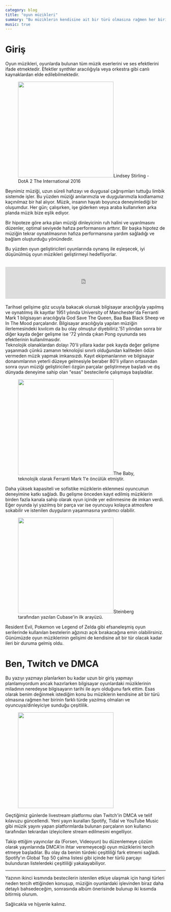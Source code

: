 ```yaml
---
category: blog
title: "oyun müzikleri"
summary: "Bu müziklerin kendisine ait bir türü olmasına rağmen her birinin farklı türde yazılmış olmaları ve oyuncuya/dinleyiciye sunduğu çeşitlilik dinleyici için bir nimet."
music: true
---
```


# Giriş

Oyun müzikleri, oyunlarda bulunan tüm müzik eserlerini ve ses efektlerini ifade etmektedir. Efektler synthler aracılığıyla veya orkestra gibi canlı kaynaklardan elde edilebilmektedir. 

<figure><img src="https://i.ytimg.com/vi/NFpX-1VXvF0/maxresdefault.jpg" height="300"/>Lindsey Stirling - DotA 2 The International 2016</figure>

Beynimiz müziği, uzun süreli hafızayı ve duygusal çağrışımları tuttuğu limbik sistemde işler. Bu yüzden müziği anılarımızla ve duygularımızla kodlamamız kaçınılmaz bir hal alıyor. Müzik, insanın hayatı boyunca deneyimlediği bir oluşumdur. Her gün; çalışırken, işe giderken veya araba kullanırken arka planda müzik bize eşlik ediyor.

Bir hipoteze göre arka plan müziği dinleyicinin ruh halini ve uyarılmasını düzenler, optimal seviyede hafıza performansını arttırır. Bir başka hipotez de müziğin tekrar oynatılmasının hafıza performansına yardım sağladığı ve bağlam oluşturduğu yönündedir. 

Bu yüzden oyun geliştiricileri oyunlarında oynanış ile eşleşecek, iyi düşünülmüş oyun müzikleri geliştirmeyi hedefliyorlar.

<br>
<iframe width="100%" height="100" scrolling="no" frameborder="no" src="https://w.soundcloud.com/player/?url=http%3A%2F%2Fapi.soundcloud.com%2Ftracks%2F7454017%3Fsecret_token%3Ds-NKOm6&auto_play=false&hide_related=false&visual=false&show_comments=false&color=false&show_user=false&show_reposts=false"></iframe>
<br>
<br>
Tarihsel gelişime göz ucuyla bakacak olursak bilgisayar aracılığıyla yapılmış ve oynatılmış ilk kayıtlar 1951 yılında University of Manchester'da Ferranti Mark 1 bilgisayarı aracılığıyla God Save The Queen, Baa Baa Black Sheep ve In The Mood parçalarıdır. Bilgisayar aracılığıyla yapılan müziğin ilerlemesindeki kıvılcım da bu olay olmuştur diyebiliriz.'51 yılından sonra bir diğer kayda değer gelişme ise '72 yılında çıkan Pong oyununda ses efektlerinin kullanılmasıdır.
<br>
Teknolojik olanaklardan dolayı 70'li yıllara kadar pek kayda değer gelişme yaşanmadı çünkü zamanın teknolojisi sınırlı olduğundan kaliteden ödün vermeden müzik yapmak imkansızdı. Kayıt ekipmanlarının ve bilgisayar donanımlarının yeterli düzeye gelmesiyle beraber 80'li yılların ortasından sonra oyun müziği geliştiricileri özgün parçalar geliştirmeye başladı ve dış dünyada deneyime sahip olan "esas" bestecilerle çalışmaya başladılar.

<figure><img src="https://cdn.mos.cms.futurecdn.net/47119ff60e086ff3a143ff9ec3231e73-970-80.jpg.webp" height="300"/>The Baby, teknolojik olarak Ferranti Mark 1'e öncülük etmiştir. </figure>

Daha yüksek kapasiteli ve sofistike müziklerin eklenmesi oyuncunun deneyimine katkı sağladı. Bu gelişme önceden kayıt edilmiş müziklerin birden fazla kanala sahip olarak oyun içinde yer edinmesine de imkan verdi. Eğer oyunda iyi yazılmış bir parça var ise oyuncuyu kolayca atmosfere sokabilir ve istenilen duyguların yaşanmasına yardımcı olabilir.

<figure><img src="https://cdn.mos.cms.futurecdn.net/990f0c2bc62be442c89ef40cd5fb8611-970-80.jpg.webp" height="300"/>Steinberg tarafından yazılan Cubase'in ilk arayüzü. </figure>

Resident Evil, Pokemon ve Legend of Zelda gibi efsaneleşmiş oyun serilerinde kullanılan bestelerin ağzınızı açık bırakacağına emin olabilirsiniz. Günümüzde oyun müziklerinin gelişimi de kendisine ait bir tür olacak kadar ileri bir duruma gelmiş oldu.

# Ben, Twitch ve DMCA

Bu yazıyı yazmayı planlarken bu kadar uzun bir giriş yapmayı planlamıyordum ancak hazırlarken bilgisayar oyunlardaki müziklerinin miladının neredeyse bilgisayarın tarihi ile aynı olduğunu fark ettim. Esas olarak benim değinmek istediğim konu bu müziklerin kendisine ait bir türü olmasına rağmen her birinin farklı türde yazılmış olmaları ve oyuncuya/dinleyiciye sunduğu çeşitlilik.

<figure><img src="https://talkinginfluence.com/wp-content/uploads/2020/06/How-Twitchs-DMCA-Emergency-Could-Benefit-the-Platform%E2%80%99s-Creators.jpg" height="300"/></figure>

Geçtiğimiz günlerde livestream platformu olan Twitch'in DMCA ve telif kılavuzu güncellendi. Yeni yayın kuralları Spotify, Tidal ve YouTube Music gibi müzik yayını yapan platformlarda bulunan parçaların son kullanıcı tarafından tekrardan izleyicilere stream edilmesini engelliyor. 

Takip ettiğim yayıncılar da (Forsen, Videoyun) bu düzenlemeye çözüm olarak yayınlarında DMCA'in ihtar veremeyeceği oyun müziklerini tercih etmeye başladılar. Bu olay da benim türdeki çeşitliliği fark etmemi sağladı. Spotify'ın Global Top 50 çalma listesi gibi içinde her türlü parçayı bulunduran listelerdeki çeşitliliği yakalayabiliyor.

---

Yazının ikinci kısmında bestecilerin istenilen etkiye ulaşmak için hangi türleri neden tercih ettiğinden konuşup, müziğin oyunlardaki işlevinden biraz daha detaylı bahsedeceğim, sonrasında albüm önerisinde bulunup iki kısımda bitirmiş olurum.

Sağlıcakla ve hijyenle kalınız.

